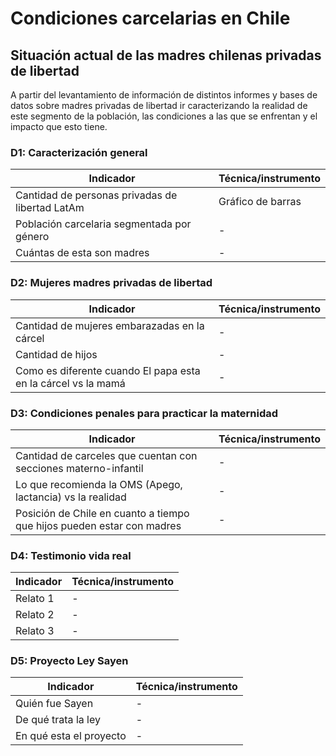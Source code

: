 # Condiciones carcelarias en Chile
## Situación actual de las madres chilenas privadas de libertad
A partir del levantamiento de información de distintos informes y bases de datos sobre madres privadas de libertad ir caracterizando la realidad de este segmento de la población, las condiciones a las que se enfrentan y el impacto que esto tiene.

### D1: Caracterización general
| Indicador                                                                     | Técnica/instrumento                   |
|-------------------------------------------------------------------------------|---------------------------------------|
| Cantidad de personas privadas de libertad LatAm                               | Gráfico de barras                     |
| Población carcelaria segmentada por género                                    | -                                     |
| Cuántas de esta son madres                                                    | -                                     |

### D2: Mujeres madres privadas de libertad
| Indicador                                                                     | Técnica/instrumento                   |
|-------------------------------------------------------------------------------|---------------------------------------|
| Cantidad de mujeres embarazadas en la cárcel                                  | -                                     |
| Cantidad de hijos                                                             | -                                     |
| Como es diferente cuando El papa esta en la cárcel vs la mamá                 | -                                     |

### D3: Condiciones penales para practicar la maternidad
| Indicador                                                                     | Técnica/instrumento                   |
|-------------------------------------------------------------------------------|---------------------------------------|
| Cantidad de carceles que cuentan con secciones materno-infantil               | -                                     |
| Lo que recomienda la OMS (Apego, lactancia) vs la realidad                    | -                                     |
| Posición de Chile en cuanto a tiempo que hijos pueden estar con madres        | -                                     |

### D4: Testimonio vida real
| Indicador                                                                     | Técnica/instrumento                   |
|-------------------------------------------------------------------------------|---------------------------------------|
| Relato 1                                                                      | -                                     |
| Relato 2                                                                      | -                                     |
| Relato 3                                                                      | -                                     |

### D5: Proyecto Ley Sayen
| Indicador                                                                     | Técnica/instrumento                   |
|-------------------------------------------------------------------------------|---------------------------------------|
| Quién fue Sayen                                                               | -                                     |
| De qué trata la ley                                                           | -                                     |
| En qué esta el proyecto                                                       | -                                     |



